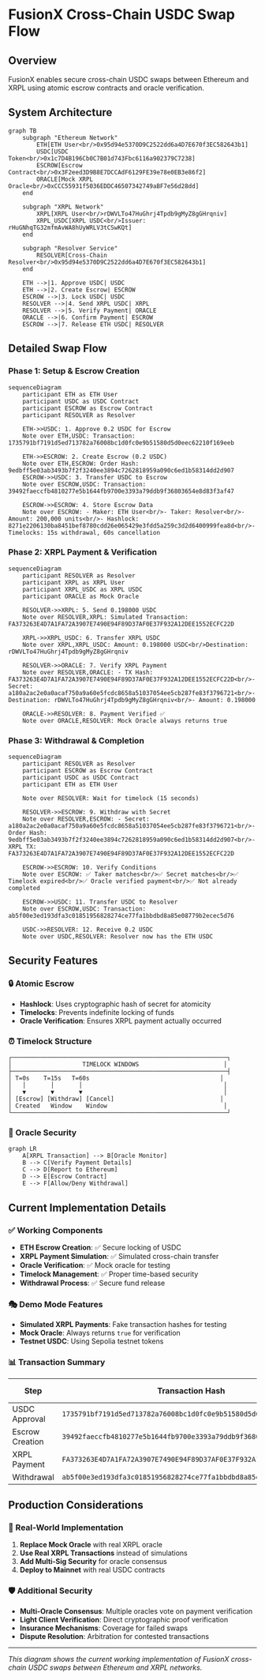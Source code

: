 # FusionX Cross-Chain USDC Swap Flow

## Overview
FusionX enables secure cross-chain USDC swaps between Ethereum and XRPL using atomic escrow contracts and oracle verification.

## System Architecture

```mermaid
graph TB
    subgraph "Ethereum Network"
        ETH[ETH User<br/>0x95d94e5370D9C2522dd6a4D7E670f3EC582643b1]
        USDC[USDC Token<br/>0x1c7D4B196Cb0C7B01d743Fbc6116a902379C7238]
        ESCROW[Escrow Contract<br/>0x3F2eed3D9B8E7DCCAdF6129FE39e78e0EB3e86f2]
        ORACLE[Mock XRPL Oracle<br/>0xCCC55931f5036EDDC46507342749aBF7e56d28dd]
    end
    
    subgraph "XRPL Network"
        XRPL[XRPL User<br/>rDWVLTo47HuGhrj4Tpdb9gMyZ8gGHrqniv]
        XRPL_USDC[XRPL USDC<br/>Issuer: rHuGNhqTG32mfmAvWA8hUyWRLV3tCSwKQt]
    end
    
    subgraph "Resolver Service"
        RESOLVER[Cross-Chain Resolver<br/>0x95d94e5370D9C2522dd6a4D7E670f3EC582643b1]
    end
    
    ETH -->|1. Approve USDC| USDC
    ETH -->|2. Create Escrow| ESCROW
    ESCROW -->|3. Lock USDC| USDC
    RESOLVER -->|4. Send XRPL USDC| XRPL
    RESOLVER -->|5. Verify Payment| ORACLE
    ORACLE -->|6. Confirm Payment| ESCROW
    ESCROW -->|7. Release ETH USDC| RESOLVER
```

## Detailed Swap Flow

### Phase 1: Setup & Escrow Creation
```mermaid
sequenceDiagram
    participant ETH as ETH User
    participant USDC as USDC Contract
    participant ESCROW as Escrow Contract
    participant RESOLVER as Resolver
    
    ETH->>USDC: 1. Approve 0.2 USDC for Escrow
    Note over ETH,USDC: Transaction: 1735791bf7191d5ed713782a76008bc1d0fc0e9b51580d5d0eec62210f169eeb
    
    ETH->>ESCROW: 2. Create Escrow (0.2 USDC)
    Note over ETH,ESCROW: Order Hash: 9edbff5e03ab3493b7f2f3240ee3894c7262818959a090c6ed1b58314dd2d907
    ESCROW->>USDC: 3. Transfer USDC to Escrow
    Note over ESCROW,USDC: Transaction: 39492faeccfb4810277e5b1644fb9700e3393a79ddb9f36803654e8d83f3af47
    
    ESCROW->>ESCROW: 4. Store Escrow Data
    Note over ESCROW: - Maker: ETH User<br/>- Taker: Resolver<br/>- Amount: 200,000 units<br/>- Hashlock: 8271e2206130ba8451bef8780cdd26e065429e3fdd5a259c3d2d6400999fea8d<br/>- Timelocks: 15s withdrawal, 60s cancellation
```

### Phase 2: XRPL Payment & Verification
```mermaid
sequenceDiagram
    participant RESOLVER as Resolver
    participant XRPL as XRPL User
    participant XRPL_USDC as XRPL USDC
    participant ORACLE as Mock Oracle
    
    RESOLVER->>XRPL: 5. Send 0.198000 USDC
    Note over RESOLVER,XRPL: Simulated Transaction: FA373263E4D7A1FA72A3907E7490E94F89D37AF0E37F932A12DEE1552ECFC22D
    
    XRPL->>XRPL_USDC: 6. Transfer XRPL USDC
    Note over XRPL,XRPL_USDC: Amount: 0.198000 USDC<br/>Destination: rDWVLTo47HuGhrj4Tpdb9gMyZ8gGHrqniv
    
    RESOLVER->>ORACLE: 7. Verify XRPL Payment
    Note over RESOLVER,ORACLE: - TX Hash: FA373263E4D7A1FA72A3907E7490E94F89D37AF0E37F932A12DEE1552ECFC22D<br/>- Secret: a180a2ac2e0a0acaf750a9a60e5fcdc8658a51037054ee5cb287fe83f3796721<br/>- Destination: rDWVLTo47HuGhrj4Tpdb9gMyZ8gGHrqniv<br/>- Amount: 0.198000
    
    ORACLE->>RESOLVER: 8. Payment Verified ✅
    Note over ORACLE,RESOLVER: Mock Oracle always returns true
```

### Phase 3: Withdrawal & Completion
```mermaid
sequenceDiagram
    participant RESOLVER as Resolver
    participant ESCROW as Escrow Contract
    participant USDC as USDC Contract
    participant ETH as ETH User
    
    Note over RESOLVER: Wait for timelock (15 seconds)
    
    RESOLVER->>ESCROW: 9. Withdraw with Secret
    Note over RESOLVER,ESCROW: - Secret: a180a2ac2e0a0acaf750a9a60e5fcdc8658a51037054ee5cb287fe83f3796721<br/>- Order Hash: 9edbff5e03ab3493b7f2f3240ee3894c7262818959a090c6ed1b58314dd2d907<br/>- XRPL TX: FA373263E4D7A1FA72A3907E7490E94F89D37AF0E37F932A12DEE1552ECFC22D
    
    ESCROW->>ESCROW: 10. Verify Conditions
    Note over ESCROW: ✅ Taker matches<br/>✅ Secret matches<br/>✅ Timelock expired<br/>✅ Oracle verified payment<br/>✅ Not already completed
    
    ESCROW->>USDC: 11. Transfer USDC to Resolver
    Note over ESCROW,USDC: Transaction: ab5f00e3ed193dfa3c01851956828274ce77fa1bbdbd8a85e08779b2ecec5d76
    
    USDC->>RESOLVER: 12. Receive 0.2 USDC
    Note over USDC,RESOLVER: Resolver now has the ETH USDC
```

## Security Features

### 🔒 Atomic Escrow
- **Hashlock**: Uses cryptographic hash of secret for atomicity
- **Timelocks**: Prevents indefinite locking of funds
- **Oracle Verification**: Ensures XRPL payment actually occurred

### ⏰ Timelock Structure
```
┌─────────────────────────────────────────────────────────────┐
│                    TIMELOCK WINDOWS                        │
├─────────────────────────────────────────────────────────────┤
│ T=0s    T=15s   T=60s                                     │
│   │       │       │                                        │
│   ▼       ▼       ▼                                        │
│ [Escrow] [Withdraw] [Cancel]                              │
│ Created   Window    Window                                 │
└─────────────────────────────────────────────────────────────┘
```

### 🔐 Oracle Security
```mermaid
graph LR
    A[XRPL Transaction] --> B[Oracle Monitor]
    B --> C[Verify Payment Details]
    C --> D[Report to Ethereum]
    D --> E[Escrow Contract]
    E --> F[Allow/Deny Withdrawal]
```

## Current Implementation Details

### ✅ Working Components
- **ETH Escrow Creation**: ✅ Secure locking of USDC
- **XRPL Payment Simulation**: ✅ Simulated cross-chain transfer
- **Oracle Verification**: ✅ Mock oracle for testing
- **Timelock Management**: ✅ Proper time-based security
- **Withdrawal Process**: ✅ Secure fund release

### 🎭 Demo Mode Features
- **Simulated XRPL Payments**: Fake transaction hashes for testing
- **Mock Oracle**: Always returns `true` for verification
- **Testnet USDC**: Using Sepolia testnet tokens

### 📊 Transaction Summary
| Step | Transaction Hash | Status | Gas Used |
|------|-----------------|--------|----------|
| USDC Approval | `1735791bf7191d5ed713782a76008bc1d0fc0e9b51580d5d0eec62210f169eeb` | ✅ | 55,437 |
| Escrow Creation | `39492faeccfb4810277e5b1644fb9700e3393a79ddb9f36803654e8d83f3af47` | ✅ | 488,081 |
| XRPL Payment | `FA373263E4D7A1FA72A3907E7490E94F89D37AF0E37F932A12DEE1552ECFC22D` | ✅ | Simulated |
| Withdrawal | `ab5f00e3ed193dfa3c01851956828274ce77fa1bbdbd8a85e08779b2ecec5d76` | ✅ | 134,527 |

## Production Considerations

### 🔄 Real-World Implementation
1. **Replace Mock Oracle** with real XRPL oracle
2. **Use Real XRPL Transactions** instead of simulations
3. **Add Multi-Sig Security** for oracle consensus
4. **Deploy to Mainnet** with real USDC contracts

### 🛡️ Additional Security
- **Multi-Oracle Consensus**: Multiple oracles vote on payment verification
- **Light Client Verification**: Direct cryptographic proof verification
- **Insurance Mechanisms**: Coverage for failed swaps
- **Dispute Resolution**: Arbitration for contested transactions

---

*This diagram shows the current working implementation of FusionX cross-chain USDC swaps between Ethereum and XRPL networks.* 